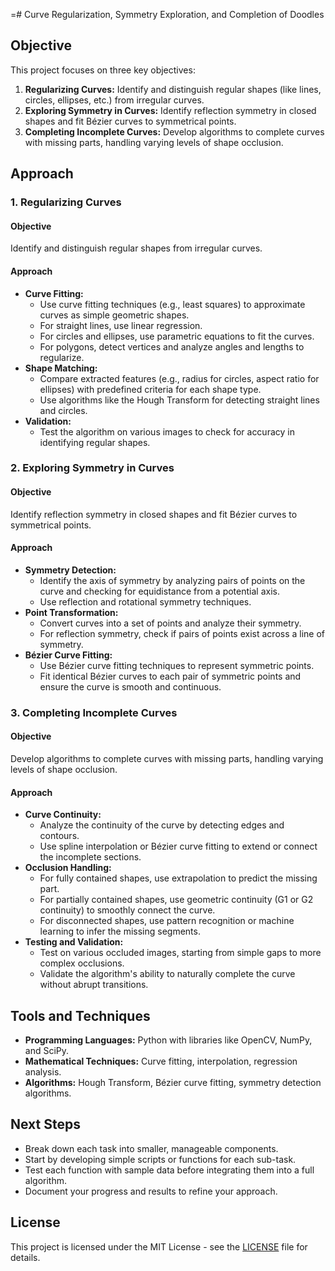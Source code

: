 =# Curve Regularization, Symmetry Exploration, and Completion of Doodles

## Objective

This project focuses on three key objectives:
1. **Regularizing Curves:** Identify and distinguish regular shapes (like lines, circles, ellipses, etc.) from irregular curves.
2. **Exploring Symmetry in Curves:** Identify reflection symmetry in closed shapes and fit Bézier curves to symmetrical points.
3. **Completing Incomplete Curves:** Develop algorithms to complete curves with missing parts, handling varying levels of shape occlusion.

## Approach

### 1. Regularizing Curves

#### Objective
Identify and distinguish regular shapes from irregular curves.

#### Approach
- **Curve Fitting:**
  - Use curve fitting techniques (e.g., least squares) to approximate curves as simple geometric shapes.
  - For straight lines, use linear regression.
  - For circles and ellipses, use parametric equations to fit the curves.
  - For polygons, detect vertices and analyze angles and lengths to regularize.
- **Shape Matching:**
  - Compare extracted features (e.g., radius for circles, aspect ratio for ellipses) with predefined criteria for each shape type.
  - Use algorithms like the Hough Transform for detecting straight lines and circles.
- **Validation:**
  - Test the algorithm on various images to check for accuracy in identifying regular shapes.

### 2. Exploring Symmetry in Curves

#### Objective
Identify reflection symmetry in closed shapes and fit Bézier curves to symmetrical points.

#### Approach
- **Symmetry Detection:**
  - Identify the axis of symmetry by analyzing pairs of points on the curve and checking for equidistance from a potential axis.
  - Use reflection and rotational symmetry techniques.
- **Point Transformation:**
  - Convert curves into a set of points and analyze their symmetry.
  - For reflection symmetry, check if pairs of points exist across a line of symmetry.
- **Bézier Curve Fitting:**
  - Use Bézier curve fitting techniques to represent symmetric points.
  - Fit identical Bézier curves to each pair of symmetric points and ensure the curve is smooth and continuous.

### 3. Completing Incomplete Curves

#### Objective
Develop algorithms to complete curves with missing parts, handling varying levels of shape occlusion.

#### Approach
- **Curve Continuity:**
  - Analyze the continuity of the curve by detecting edges and contours.
  - Use spline interpolation or Bézier curve fitting to extend or connect the incomplete sections.
- **Occlusion Handling:**
  - For fully contained shapes, use extrapolation to predict the missing part.
  - For partially contained shapes, use geometric continuity (G1 or G2 continuity) to smoothly connect the curve.
  - For disconnected shapes, use pattern recognition or machine learning to infer the missing segments.
- **Testing and Validation:**
  - Test on various occluded images, starting from simple gaps to more complex occlusions.
  - Validate the algorithm's ability to naturally complete the curve without abrupt transitions.

## Tools and Techniques

- **Programming Languages:** Python with libraries like OpenCV, NumPy, and SciPy.
- **Mathematical Techniques:** Curve fitting, interpolation, regression analysis.
- **Algorithms:** Hough Transform, Bézier curve fitting, symmetry detection algorithms.

## Next Steps

- Break down each task into smaller, manageable components.
- Start by developing simple scripts or functions for each sub-task.
- Test each function with sample data before integrating them into a full algorithm.
- Document your progress and results to refine your approach.

## License

This project is licensed under the MIT License - see the [LICENSE](LICENSE) file for details.
